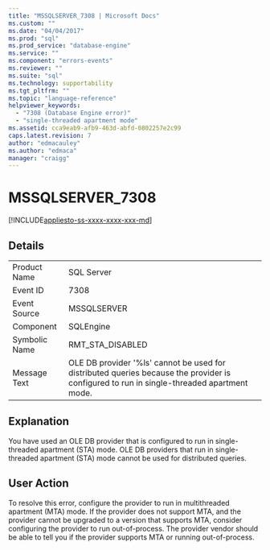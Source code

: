 ```yaml
---
title: "MSSQLSERVER_7308 | Microsoft Docs"
ms.custom: ""
ms.date: "04/04/2017"
ms.prod: "sql"
ms.prod_service: "database-engine"
ms.service: ""
ms.component: "errors-events"
ms.reviewer: ""
ms.suite: "sql"
ms.technology: supportability
ms.tgt_pltfrm: ""
ms.topic: "language-reference"
helpviewer_keywords: 
  - "7308 (Database Engine error)"
  - "single-threaded apartment mode"
ms.assetid: cca9eab9-afb9-463d-abfd-0802257e2c99
caps.latest.revision: 7
author: "edmacauley"
ms.author: "edmaca"
manager: "craigg"
---
```

# MSSQLSERVER_7308
[!INCLUDE[appliesto-ss-xxxx-xxxx-xxx-md](../../includes/appliesto-ss-xxxx-xxxx-xxx-md.md)]
  
## Details  
  
|||  
|-|-|  
|Product Name|SQL Server|  
|Event ID|7308|  
|Event Source|MSSQLSERVER|  
|Component|SQLEngine|  
|Symbolic Name|RMT_STA_DISABLED|  
|Message Text|OLE DB provider '%ls' cannot be used for distributed queries because the provider is configured to run in single-threaded apartment mode.|  
  
## Explanation  
You have used an OLE DB provider that is configured to run in single-threaded apartment (STA) mode. OLE DB providers that run in single-threaded apartment (STA) mode cannot be used for distributed queries.  
  
## User Action  
To resolve this error, configure the provider to run in multithreaded apartment (MTA) mode. If the provider does not support MTA, and the provider cannot be upgraded to a version that supports MTA, consider configuring the provider to run out-of-process. The provider vendor should be able to tell you if the provider supports MTA or running out-of-process.  
  
